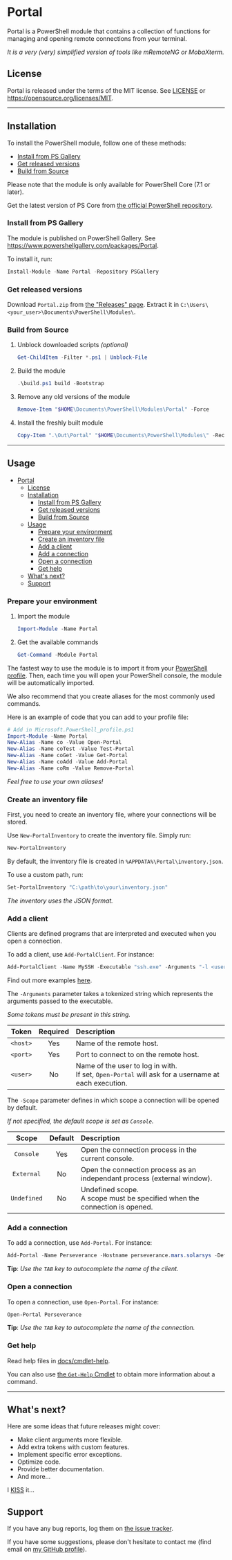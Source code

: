 # Portal

Portal is a PowerShell module that contains a collection of functions for managing and opening remote connections from your terminal.

_It is a very (very) simplified version of tools like mRemoteNG or MobaXterm._

## License

Portal is released under the terms of the MIT license.
See [LICENSE](LICENSE) or <https://opensource.org/licenses/MIT>.

---

## Installation

To install the PowerShell module, follow one of these methods:

- [Install from PS Gallery](#install-from-ps-gallery)
- [Get released versions](#get-released-versions)
- [Build from Source](#build-from-source)

Please note that the module is only available for PowerShell Core (7.1 or later).

Get the latest version of PS Core from [the official PowerShell repository](https://github.com/PowerShell/PowerShell/releases).

### Install from PS Gallery

The module is published on PowerShell Gallery.
See <https://www.powershellgallery.com/packages/Portal>.

To install it, run:

```powershell
Install-Module -Name Portal -Repository PSGallery
```

### Get released versions

Download `Portal.zip` from [the "Releases" page](https://github.com/VouDoo/Portal/releases).
Extract it in `C:\Users\<your_user>\Documents\PowerShell\Modules\`.

### Build from Source

1. Unblock downloaded scripts _(optional)_

    ```powershell
    Get-ChildItem -Filter *.ps1 | Unblock-File
    ```

2. Build the module

    ```powershell
    .\build.ps1 build -Bootstrap
    ```

3. Remove any old versions of the module

    ```powershell
    Remove-Item "$HOME\Documents\PowerShell\Modules\Portal" -Force
    ```

4. Install the freshly built module

    ```powershell
    Copy-Item ".\Out\Portal" "$HOME\Documents\PowerShell\Modules\" -Recurse
    ```

---

## Usage

- [Portal](#portal)
  - [License](#license)
  - [Installation](#installation)
    - [Install from PS Gallery](#install-from-ps-gallery)
    - [Get released versions](#get-released-versions)
    - [Build from Source](#build-from-source)
  - [Usage](#usage)
    - [Prepare your environment](#prepare-your-environment)
    - [Create an inventory file](#create-an-inventory-file)
    - [Add a client](#add-a-client)
    - [Add a connection](#add-a-connection)
    - [Open a connection](#open-a-connection)
    - [Get help](#get-help)
  - [What's next?](#whats-next)
  - [Support](#support)

### Prepare your environment

1. Import the module

    ```powershell
    Import-Module -Name Portal
    ```

2. Get the available commands

    ```powershell
    Get-Command -Module Portal
    ```

The fastest way to use the module is to import it from your [PowerShell profile](https://docs.microsoft.com/en-us/powershell/module/microsoft.powershell.core/about/about_profiles).
Then, each time you will open your PowerShell console, the module will be automatically imported.

We also recommend that you create aliases for the most commonly used commands.

Here is an example of code that you can add to your profile file:

```powershell
# Add in Microsoft.PowerShell_profile.ps1
Import-Module -Name Portal
New-Alias -Name co -Value Open-Portal
New-Alias -Name coTest -Value Test-Portal
New-Alias -Name coGet -Value Get-Portal
New-Alias -Name coAdd -Value Add-Portal
New-Alias -Name coRm -Value Remove-Portal
```

_Feel free to use your own aliases!_

### Create an inventory file

First, you need to create an inventory file, where your connections will be stored.

Use `New-PortalInventory` to create the inventory file.
Simply run:

```powershell
New-PortalInventory
```

By default, the inventory file is created in `%APPDATA%\Portal\inventory.json`.

To use a custom path, run:

```powershell
Set-PortalInventory "C:\path\to\your\inventory.json"
```

_The inventory uses the JSON format._

### Add a client

Clients are defined programs that are interpreted and executed when you open a connection.

To add a client, use `Add-PortalClient`.
For instance:

```powershell
Add-PortalClient -Name MySSH -Executable "ssh.exe" -Arguments "-l <user> -p <port> <host>" -DefaultPort 22 -DefaultScope Console -Description "My first SSH client"
```

Find out more examples [here](examples/clients.md).

The `-Arguments` parameter takes a tokenized string which represents the arguments passed to the executable.

_Some tokens must be present in this string._

| Token    | Required | Description |
|:--------:|:--------:| :---------- |
| `<host>` | Yes      | Name of the remote host. |
| `<port>` | Yes      | Port to connect to on the remote host. |
| `<user>` | No       | Name of the user to log in with.</br>If set, `Open-Portal` will ask for a username at each execution. |

The `-Scope` parameter defines in which scope a connection will be opened by default.

_If not specified, the default scope is set as `Console`._

| Scope       | Default | Description |
|:-----------:| :-----: | :---------- |
| `Console`   | Yes     | Open the connection process in the current console. |
| `External`  | No      | Open the connection process as an independant process (external window). |
| `Undefined` | No      | Undefined scope.</br>A scope must be specified when the connection is opened. |

### Add a connection

To add a connection, use `Add-Portal`.
For instance:

```powershell
Add-Portal -Name Perseverance -Hostname perseverance.mars.solarsys -DefaultClient MySSH -DefaultUser nasa -Description "My connection to the Perseverance Rover"
```

**Tip**: _Use the `TAB` key to autocomplete the name of the client._

### Open a connection

To open a connection, use `Open-Portal`.
For instance:

```powershell
Open-Portal Perseverance
```

**Tip**: _Use the `TAB` key to autocomplete the name of the connection._

### Get help

Read help files in [docs/cmdlet-help](docs/cmdlet-help).

You can also use [the `Get-Help` Cmdlet](https://docs.microsoft.com/en-us/powershell/module/microsoft.powershell.core/get-help) to obtain more information about a command.

---

## What's next?

Here are some ideas that future releases might cover:

- Make client arguments more flexible.
- Add extra tokens with custom features.
- Implement specific error exceptions.
- Optimize code.
- Provide better documentation.
- And more...

I [KISS](https://en.wikipedia.org/wiki/KISS_principle) it...

## Support

If you have any bug reports, log them on [the issue tracker](https://github.com/VouDoo/Portal/issues).

If you have some suggestions, please don't hesitate to contact me (find email on [my GitHub profile](https://github.com/VouDoo)).

